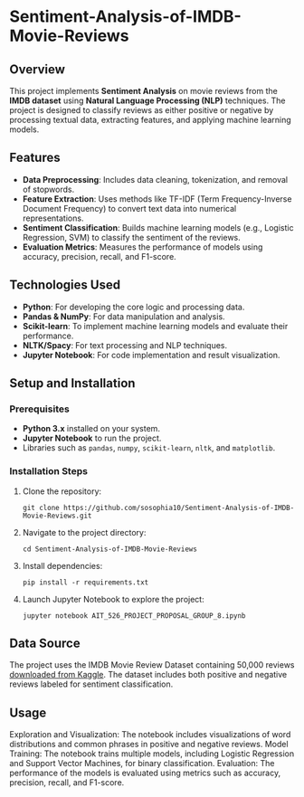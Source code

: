 # Sentiment-Analysis-of-IMDB-Movie-Reviews

## Overview
This project implements **Sentiment Analysis** on movie reviews from the **IMDB dataset** using **Natural Language Processing (NLP)** techniques. The project is designed to classify reviews as either positive or negative by processing textual data, extracting features, and applying machine learning models.

## Features
- **Data Preprocessing**: Includes data cleaning, tokenization, and removal of stopwords.
- **Feature Extraction**: Uses methods like TF-IDF (Term Frequency-Inverse Document Frequency) to convert text data into numerical representations.
- **Sentiment Classification**: Builds machine learning models (e.g., Logistic Regression, SVM) to classify the sentiment of the reviews.
- **Evaluation Metrics**: Measures the performance of models using accuracy, precision, recall, and F1-score.

## Technologies Used
- **Python**: For developing the core logic and processing data.
- **Pandas & NumPy**: For data manipulation and analysis.
- **Scikit-learn**: To implement machine learning models and evaluate their performance.
- **NLTK/Spacy**: For text processing and NLP techniques.
- **Jupyter Notebook**: For code implementation and result visualization.

## Setup and Installation

### Prerequisites
- **Python 3.x** installed on your system.
- **Jupyter Notebook** to run the project.
- Libraries such as `pandas`, `numpy`, `scikit-learn`, `nltk`, and `matplotlib`.

### Installation Steps
1. Clone the repository:
   ```
   git clone https://github.com/sosophia10/Sentiment-Analysis-of-IMDB-Movie-Reviews.git
   ```

2. Navigate to the project directory:
   ```
   cd Sentiment-Analysis-of-IMDB-Movie-Reviews
   ```

3. Install dependencies:
   ```
   pip install -r requirements.txt
   ```

4. Launch Jupyter Notebook to explore the project:
   ```
   jupyter notebook AIT_526_PROJECT_PROPOSAL_GROUP_8.ipynb
   ```

## Data Source
The project uses the IMDB Movie Review Dataset containing 50,000 reviews [downloaded from Kaggle](https://www.kaggle.com/datasets/lakshmi25npathi/imdb-dataset-of-50k-movie-reviews/data). The dataset includes both positive and negative reviews labeled for sentiment classification.

## Usage
Exploration and Visualization: The notebook includes visualizations of word distributions and common phrases in positive and negative reviews.
Model Training: The notebook trains multiple models, including Logistic Regression and Support Vector Machines, for binary classification.
Evaluation: The performance of the models is evaluated using metrics such as accuracy, precision, recall, and F1-score.
   
